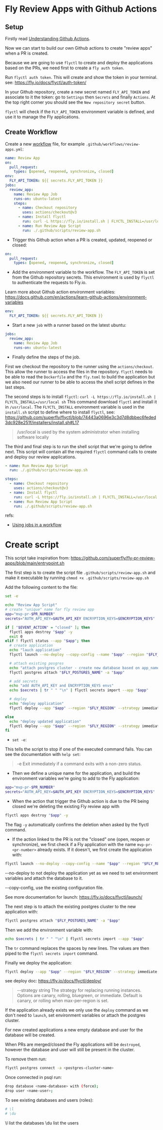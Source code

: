 # Fly Review Apps with Github Actions

## Setup

Firstly read [Understanding Github Actions](https://docs.github.com/en/actions/learn-github-actions/understanding-github-actions).

Now we can start to build our own Github actions to create "review apps"
when a PR is created.

Because we are going to use `flyctl` to create and deploy the applications
based on the PRs, we need first to create a `fly auth token`.

Run `flyctl auth token`. This will create and show the token in your terminal.
see: https://fly.io/docs/flyctl/auth-token/

In your Github repository, create a new secret named `FLY_API_TOKEN`
and associate to it the token: go to `Settings` then `Secrets` and finally `Actions`.
At the top right corner you should see the `New repository secret` button.

`flyctl` will check if the `FLY_API_TOKEN` environment variable is defined, and
use it to manage the Fly applications.

## Create Workflow

Create a new [workflow](https://docs.github.com/en/actions/learn-github-actions/understanding-github-actions#workflows)
file, for example `.github/workflows/review-apps.yml`:

```yml
name: Review App
on:
  pull_request:
    types: [opened, reopened, synchronize, closed]
env:
  FLY_API_TOKEN: ${{ secrets.FLY_API_TOKEN }}
jobs:
  review_app:
    name: Review App Job
    runs-on: ubuntu-latest
    steps:
      - name: Checkout repository
        uses: actions/checkout@v3
      - name: Install flyctl
        run: curl -L https://fly.io/install.sh | FLYCTL_INSTALL=/usr/local sh
      - name: Run Review App Script
        run: ./.github/scripts/review-app.sh
```

- Trigger this Github action when a PR is created, updated, reopened or closed:

```yml
on:
  pull_request:
    types: [opened, reopened, synchronize, closed]
```

- Add the environment variable to the workflow. The `FLY_API_TOKEN` is set
from the Github repository secrets. This environment is used by `flyctl` to 
authenticate the requests to Fly.io.

Learn more about Github action environment variables:
https://docs.github.com/en/actions/learn-github-actions/environment-variables

```yml
env:
  FLY_API_TOKEN: ${{ secrets.FLY_API_TOKEN }}
```

- Start a new `job` with a runner based on the latest ubuntu:

```yml
jobs:
  review_app:
    name: Review App Job
    runs-on: ubuntu-latest
```

- Finally define the steps of the job.

First we checkout the repository to the 
runner using the `actions/checkout`. This allow the runner to access the files
in the repository. `flyctl` needs to be able to read the `Dockerfile` and the `fly.toml`
to build the application but we also need our runner to be able to access the shell
script defines in the last steps.

The second steps is to install `flyctl`: `curl -L https://fly.io/install.sh | FLYCTL_INSTALL=/usr/local sh`
This command download `flyctl` and install it in `/usr/local`. The `FLYCTL_INSTALL`
environment variable is used in the `install.sh` script to define where to install
`flyctl`, see:
https://github.com/superfly/flyctl/blob/74443a0696e3c3d7d8dbbec6feded3dc928e251f/installers/install.sh#L17

> /usr/local is used by the system administrator when installing software locally

The third and final step is to run the shell script that we're going to define next.
This script will contain all the required `flyctl` command calls to create and deploy
our review applications.

```yml
- name: Run Review App Script
  run: ./.github/scripts/review-app.sh
```


```yml
steps:
  - name: Checkout repository
    uses: actions/checkout@v3
  - name: Install flyctl
    run: curl -L https://fly.io/install.sh | FLYCTL_INSTALL=/usr/local sh
  - name: Run Review App Script
    run: ./.github/scripts/review-app.sh
```

refs:
- [Using jobs in a workflow](https://docs.github.com/en/actions/using-jobs/using-jobs-in-a-workflow)

# Create script

This script take inspiration from: https://github.com/superfly/fly-pr-review-apps/blob/main/entrypoint.sh

The first step is to create the script file `.github/scripts/review-app.sh` and
make it executable by running `chmod +x .github/scripts/review-app.sh`

Add the following content to the file:

```sh
set -e

echo "Review App Script"
# create "unique" name for fly review app
app="mvp-pr-$PR_NUMBER"
secrets="AUTH_API_KEY=$AUTH_API_KEY ENCRYPTION_KEYS=$ENCRYPTION_KEYS"

if [ "$EVENT_ACTION" = "closed" ]; then
  flyctl apps destroy "$app" -y
  exit 0
elif ! flyctl status --app "$app"; then
  # create application
  echo "lauch application"
  flyctl launch --no-deploy --copy-config --name "$app" --region "$FLY_REGION" --org "$FLY_ORG"

  # attach existing posgres
  echo "attach postgres cluster - create new database based on app_name"
  flyctl postgres attach "$FLY_POSTGRES_NAME" -a "$app"

  # add secrets
  echo "add AUTH_API_KEY and ENCRYPTION_KEYS envs"
  echo $secrets | tr " " "\n" | flyctl secrets import --app "$app"

  # deploy
  echo "deploy application"
  flyctl deploy --app "$app" --region "$FLY_REGION" --strategy immediate

else
  echo "deploy updated application"
  flyctl deploy --app "$app" --region "$FLY_REGION" --strategy immediate
fi
```

- `set -e`:

This tells the script to stop if one of the executed command fails.
You can see the documentation with `help set`:
> -e  Exit immediately if a command exits with a non-zero status.

- Then we define a unique name for the application, and build the environment
variables we're going to add to the Fly application:

```sh
app="mvp-pr-$PR_NUMBER"
secrets="AUTH_API_KEY=$AUTH_API_KEY ENCRYPTION_KEYS=$ENCRYPTION_KEYS"
```

- When the action that trigger the Github action is due to the PR being closed
we're deleting the existing Fly review app with

```sh
flyctl apps destroy "$app" -y
```

The flag `-y` automatically confirms the deletion when asked by the flyctl command.

- If the action linked to the PR is not the "closed" one (open, reopen or synchronize),
we first check if a Fly application with the name `mvp-pr-<pr-number>` already exists.
If it doesn't, we first create the application with:

```sh
flyctl launch --no-deploy --copy-config --name "$app" --region "$FLY_REGION" --org "$FLY_ORG" --remote-only
```

--no-deploy to not deploy the application yet as we need to set environment variables
and attach the database to it.

--copy-config, use the existing configuration file.

See more documentation for launch: https://fly.io/docs/flyctl/launch/

The next step is to attach the existing postgres cluster to the new application with:

```sh
flyctl postgres attach "$FLY_POSTGRES_NAME" -a "$app"
```

Then we add the environment variable with:

```sh
echo $secrets | tr " " "\n" | flyctl secrets import --app "$app"
```

The `tr` command replaces the spaces by new lines. The values are then piped
to the `flyctl secrets inport` command.


Finally we deploy the application:

```sh
flyctl deploy --app "$app" --region "$FLY_REGION" --strategy immediate
```
see deploy doc: https://fly.io/docs/flyctl/deploy/

> --strategy string
The strategy for replacing running instances. Options are canary, rolling, bluegreen,
or immediate. Default is canary, or rolling when max-per-region is set.


If the application already exists we only use the `deploy` command as we don't 
need to `launch`, set environment variables or attach the postgres cluster.


For new created applications a new empty database and user for the database will
be created.

When PRs are merged/closed the Fly applications will be `destroyed`, however
the database and user will still be present in the cluster.

To remove them run:

```sh
flyctl postgres connect -a <postgres-cluster-name>
```

Once connected in psql run:

```sh
drop database <name-database> with (force);
drop user <name-user>;
```

To see existing databases and users (roles):

```sh
# \l
# \du
```

\l list the databases
\du list the users




